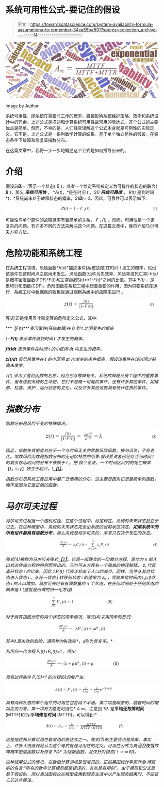 # 系统可用性公式-要记住的假设

> 原文：<https://towardsdatascience.com/system-availability-formula-assumptions-to-remember-34ca55baff01?source=collection_archive---------14----------------------->

![](img/2f4f6acacfbe130660a0e2886387fb57.png)

Image by Author

系统可用性，即系统在需要时工作的概率，直接影响系统维护策略、效率和系统设计中的冗余。上述公式是描述和计算系统可用性最常用的表达式。这个公式的主要优点是简单。然而，不幸的是，人们经常误解这个公式本身就是可用性的实际定义。它不是。上述公式是一系列数学计算的结果，基于单个独立组件的假设，在稳态条件下故障和修复呈指数分布。

在这篇文章中，我将一步一步地概述这个公式是如何推导出来的。

# 介绍

假设*S(****B****)= 1*表示一个状态( *B* )，或者一个给定系统被定义为可操作的状态的联合( ***B*** )，那么 ***系统可用性*** ， *A(t)，*是在时间 *t* ，*S()* ***系统可靠度*** ， *R(t)* 是到时间 *t，*系统尚未处于故障状态的概率，*S(****B****)= 0*。因此，可靠性可以表示如下:

![](img/97ff9f99779fd0f0ef9c2eb1546393f1.png)

可靠性与单个部件的故障概率有着简单的关系， *F* ₁ *(t)* 。然而，可用性是一个更复杂的问题。有许多不同的方法来解决这个问题。在这篇文章中，我将介绍马尔可夫方程方法。

# 危险功能和系统工程

在系统工程领域，危险函数*h(x)*描述事件(系统故障)在时间 *t* 发生的概率，假设该事件在该时间点之前尚未发生。风险函数(也称为失效率、风险率或死亡率) *h(x)* 是概率密度函数(PDF)*F(t)*和生存函数*S(t)**1-F(t)*之间的比值。其中 *F(t)* ，是累积分布函数(CDF)。危险函数在系统工程中起着重要的作用，因为只要系统在运行，系统工程中数据集的收集就通过观察系统中的故障来进行
。

![](img/5e9ff1cffe5dafbe46e704364a157484.png)

等式(2)是使用贝叶斯定理的危险定义公式，其中:

***【F(t)****表示事件(系统故障)在 0 到 t 之间发生的概率*

*1- ***F(t)*** 表示事件直到时间 t *才发生的概率。**

****f(t)dt*** 表示事件在时间 *t* 的小区间 *dt* 内发生的概率。*

****z(t)dt*** 表示某事件在 *t* 的小区间 *dt* 内发生的条件概率，假设该事件在该时间之前尚未发生。*

**z(t)* 采用了危险函数的名称，因为它与故障有关。系统故障是系统工程中的重要事件，但考虑到系统的生命史，它们不是唯一可能的事件。还有许多其他事件，如维修、检查、维护、运行状态的变化，以及许多其他可能具有统计性质的事件。*

# *指数分布*

*指数分布是风险不变的特殊情况。*

*![](img/a14805fa297b54a1b713401b735b24b8.png)*

*因此，指数失效密度对应于一个与时间无关的常数风险函数，换句话说，不会老化。常数风险函数是指数分布的无记忆特性的结果:假设受试者已经存活到时间 *t* 的剩余存活时间的分布不依赖于 *t* 。把
换个说法，一个时间区间内的死亡概率*【t，t+y】*独立于起点，*t*[【1】](http://people.stat.sfu.ca/~raltman/stat402/402L32.pdf)。*

*指数分布是系统工程应用中最广泛使用的分布。这主要是因为它是最简单的函数，而不是因为它是正确的函数。*

# *马尔可夫过程*

*马尔可夫过程是一个随机过程，在这个过程中，给定现在，系统的未来状态独立于过去。在这种模型中，系统的未来状态完全由系统的当前状态决定。**如果系统中的所有组件都具有指数分布**，那么系统是马尔可夫的，未来只取决于现在的状态。*

*![](img/e21440f05c0567df99d1f0e8d377e330.png)*

*等式(4)被称为马尔可夫等式[【2】](https://www.amazon.com/Monte-Carlo-Applications-Systems-Engineering/dp/0471981729)。它是一组联立的一阶微分方程，是作为 *n* 单入口状态传输方程的特例而导出的。马尔可夫方程有一个简单的物理解释。 *zᵢ* 代表离开状态 *i* 的比率，因此 *zᵢPᵢ(t)* 代表该状态下人口的减少。同样，组件从其他状态进入状态 *i* 。从任一状态 *j* 转移到状态 *i* 的速率为 *zᵢⱼ* ，导致单位时间内*zᵢⱼpᵢ(t*状态 *i* 的人口增加。马尔可夫链有有限数量的 *n* 个状态，在任何时间处于任何状态的概率是 *1* (这就是所谓的归一化方程)*

*![](img/64942a7d86162f0043a21c7c0459239b.png)*

*对于具有指数分布的两个状态的简单情况，等式(4)采用简单的形式:*

*![](img/d57ca86e3e2e32fde33c0b945af603da.png)*

*其中λ是失效的危险，通常称为*失效率*，μ称为*修复率*。*

*利用归一化方程 *P₁(t)+P₀(t)=1* ，得出:*

*![](img/bf3c66fa2bb7dde89c3286f448944ac2.png)*

*具有边界条件 *P₁(0)=1* 的方程(6)的解产生:*

*![](img/be362ad83246eef2fbec482fb92eeab8.png)*

*具有两种状态的单个组件的可用性包含两个术语。第二项是瞬态的，随着时间的增加而变为零。第一项称为*稳态可用性* *A* ∞，注意到 *1/λ* 是**平均无故障时间** (MTTF)和*1/μ***平均修复时间** (MTTR)，可以得到:*

*![](img/f85ab866c040471c7f79acf6387ce631.png)*

*这是描述和计算可用性最常用的表达式之一。等式(7)的主要优点是简单。事实上，许多人很直观地认为这个等式就是可用性的定义。可用性公式为真**当且仅当**故障概率密度函数以及修复 PDF 为指数函数，且仅针对稳态( *t* → ∞时)。*

*这种误用公式的情况，在数值计算领域是很常见的。正如英国统计学家乔治·博克斯的名言:“所有的数字计算模型都是错误的，有些是有用的”。由于模型和公式是基于假设的，所以当试图将这些模型应用到现实生活中以产生现实结果时，不应该忘记这些假设。*